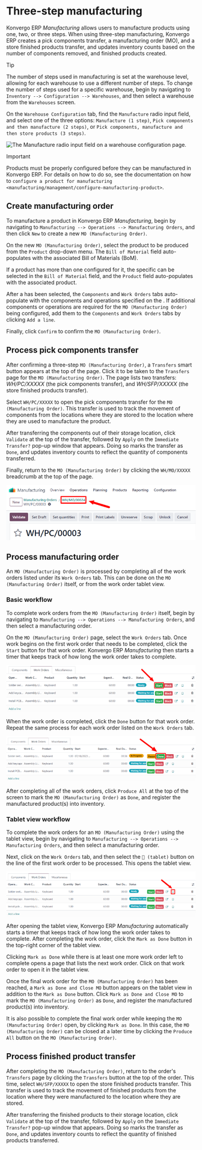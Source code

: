 # Three-step manufacturing

Konvergo ERP *Manufacturing* allows users to manufacture products using one,
two, or three steps. When using three-step manufacturing, Konvergo ERP creates a
pick components transfer, a manufacturing order (MO), and a store
finished products transfer, and updates inventory counts based on the
number of components removed, and finished products created.

> [!TIP]
> The number of steps used in manufacturing is set at the warehouse
> level, allowing for each warehouse to use a different number of steps.
> To change the number of steps used for a specific warehouse, begin by
> navigating to `Inventory --> Configuration --> Warehouses`, and then
> select a warehouse from the `Warehouses` screen.
>
> On the `Warehouse Configuration` tab, find the `Manufacture` radio
> input field, and select one of the three options:
> `Manufacture (1 step)`, `Pick
> components and then manufacture (2 steps)`, or
> `Pick components, manufacture and then
> store products (3 steps)`.
>
> <img src="three_step_manufacturing/manufacturing-type.png"
> class="align-center"
> alt="The Manufacture radio input field on a warehouse configuration page." />

> [!IMPORTANT]
> Products must be properly configured before they can be manufactured
> in Konvergo ERP. For details on how to do so, see the documentation on how to
> `configure a product for manufacturing
> <manufacturing/management/configure-manufacturing-product>`.

## Create manufacturing order

To manufacture a product in Konvergo ERP *Manufacturing*, begin by navigating to
`Manufacturing --> Operations --> Manufacturing Orders`, and then click
`New` to create a new `MO (Manufacturing Order)`.

On the new `MO (Manufacturing Order)`, select the product to be produced
from the `Product` drop-down menu. The `Bill of Material` field
auto-populates with the associated Bill of Materials (BoM).

If a product has more than one configured for it, the specific can be
selected in the `Bill of Material` field, and the `Product` field
auto-populates with the associated product.

After a has been selected, the `Components` and `Work Orders` tabs
auto-populate with the components and operations specified on the . If
additional components or operations are required for the
`MO (Manufacturing Order)` being configured, add them to the
`Components` and `Work Orders` tabs by clicking `Add a line`.

Finally, click `Confirm` to confirm the `MO (Manufacturing Order)`.

## Process pick components transfer

After confirming a three-step `MO (Manufacturing Order)`, a `Transfers`
smart button appears at the top of the page. Click it to be taken to the
`Transfers` page for the `MO (Manufacturing Order)`. The page lists two
transfers: *WH/PC/XXXXX* (the pick components transfer), and
*WH/SFP/XXXXX* (the store finished products transfer).

Select `WH/PC/XXXXX` to open the pick components transfer for the
`MO (Manufacturing Order)`. This transfer is used to track the movement
of components from the locations where they are stored to the location
where they are used to manufacture the product.

After transferring the components out of their storage location, click
`Validate` at the top of the transfer, followed by `Apply` on the
`Immediate Transfer?` pop-up window that appears. Doing so marks the
transfer as `Done`, and updates inventory counts to reflect the quantity
of components transferred.

Finally, return to the `MO (Manufacturing Order)` by clicking the
`WH/MO/XXXXX` breadcrumb at the top of the page.

<img src="three_step_manufacturing/mo-bread-crumb.png"
class="align-center"
alt="The manufacturing order bread crumb on a pick components transfer." />

## Process manufacturing order

An `MO (Manufacturing Order)` is processed by completing all of the work
orders listed under its `Work Orders` tab. This can be done on the
`MO (Manufacturing Order)` itself, or from the work order tablet view.

### Basic workflow

To complete work orders from the `MO (Manufacturing Order)` itself,
begin by navigating to `Manufacturing
--> Operations --> Manufacturing Orders`, and then select a
manufacturing order.

On the `MO (Manufacturing Order)` page, select the `Work Orders` tab.
Once work begins on the first work order that needs to be completed,
click the `Start` button for that work order. Konvergo ERP *Manufacturing* then
starts a timer that keeps track of how long the work order takes to
complete.

<img src="three_step_manufacturing/start-button-2.png"
class="align-center"
alt="The Start button for a work order on a manufacturing order." />

When the work order is completed, click the `Done` button for that work
order. Repeat the same process for each work order listed on the
`Work Orders` tab.

<img src="three_step_manufacturing/done-button.png" class="align-center"
alt="The Done button for an work order on a manufacturing order." />

After completing all of the work orders, click `Produce All` at the top
of the screen to mark the `MO (Manufacturing Order)` as `Done`, and
register the manufactured product(s) into inventory.

### Tablet view workflow

To complete the work orders for an `MO (Manufacturing Order)` using the
tablet view, begin by navigating to
`Manufacturing --> Operations --> Manufacturing Orders`, and then select
a manufacturing order.

Next, click on the `Work Orders` tab, and then select the `📱 (tablet)`
button on the line of the first work order to be processed. This opens
the tablet view.

<img src="three_step_manufacturing/tablet-view-button.png"
class="align-center"
alt="The tablet view button for a work order on a manufacturing order." />

After opening the tablet view, Konvergo ERP *Manufacturing* automatically starts
a timer that keeps track of how long the work order takes to complete.
After completing the work order, click the `Mark as Done` button in the
top-right corner of the tablet view.

Clicking `Mark as Done` while there is at least one more work order left
to complete opens a page that lists the next work order. Click on that
work order to open it in the tablet view.

Once the final work order for the `MO (Manufacturing Order)` has been
reached, a `Mark as Done and Close MO` button appears on the tablet view
in addition to the `Mark as Done` button. Click
`Mark as Done and Close MO` to mark the `MO (Manufacturing Order)` as
`Done`, and register the manufactured product(s) into inventory.

It is also possible to complete the final work order while keeping the
`MO (Manufacturing Order)` open, by clicking `Mark as Done`. In this
case, the `MO (Manufacturing Order)` can be closed at a later time by
clicking the `Produce All` button on the `MO (Manufacturing Order)`.

## Process finished product transfer

After completing the `MO (Manufacturing Order)`, return to the order's
`Transfers` page by clicking the `Transfers` button at the top of the
order. This time, select `WH/SFP/XXXXX` to open the store finished
products transfer. This transfer is used to track the movement of
finished products from the location where they were manufactured to the
location where they are stored.

After transferring the finished products to their storage location,
click `Validate` at the top of the transfer, followed by `Apply` on the
`Immediate Transfer?` pop-up window that appears. Doing so marks the
transfer as `Done`, and updates inventory counts to reflect the quantity
of finished products transferred.
